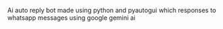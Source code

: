 Ai auto reply bot made using python and pyautogui which responses to whatsapp messages using google gemini ai
